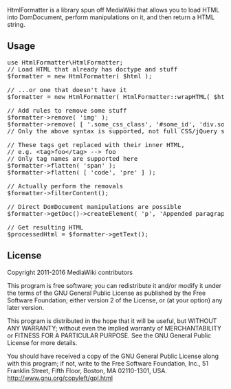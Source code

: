 HtmlFormatter is a library spun off MediaWiki that allows you to load HTML into DomDocument, perform manipulations on it, and then return a HTML string.

Usage
-----

<pre lang="php">
use HtmlFormatter\HtmlFormatter;
// Load HTML that already has doctype and stuff
$formatter = new HtmlFormatter( $html );

// ...or one that doesn't have it
$formatter = new HtmlFormatter( HtmlFormatter::wrapHTML( $html ) );

// Add rules to remove some stuff
$formatter->remove( 'img' );
$formatter->remove( [ '.some_css_class', '#some_id', 'div.some_other_class' ] );
// Only the above syntax is supported, not full CSS/jQuery selectors

// These tags get replaced with their inner HTML,
// e.g. &lt;tag>foo&lt;/tag> --> foo
// Only tag names are supported here
$formatter->flatten( 'span' );
$formatter->flatten( [ 'code', 'pre' ] );

// Actually perform the removals
$formatter->filterContent();

// Direct DomDocument manipulations are possible
$formatter->getDoc()->createElement( 'p', 'Appended paragraph' );

// Get resulting HTML
$processedHtml = $formatter->getText();
</pre>

License
-------
Copyright 2011-2016 MediaWiki contributors

This program is free software; you can redistribute it and/or modify
it under the terms of the GNU General Public License as published by
the Free Software Foundation; either version 2 of the License, or
(at your option) any later version.

This program is distributed in the hope that it will be useful,
but WITHOUT ANY WARRANTY; without even the implied warranty of
MERCHANTABILITY or FITNESS FOR A PARTICULAR PURPOSE. See the
GNU General Public License for more details.

You should have received a copy of the GNU General Public License along
with this program; if not, write to the Free Software Foundation, Inc.,
51 Franklin Street, Fifth Floor, Boston, MA 02110-1301, USA.
<http://www.gnu.org/copyleft/gpl.html>
